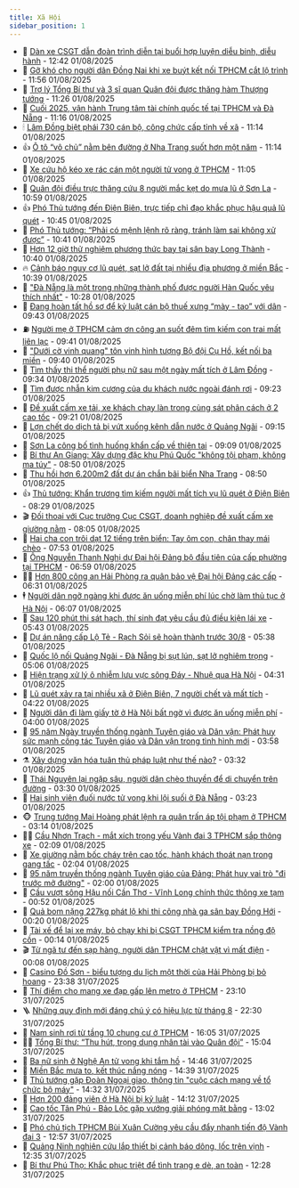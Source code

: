 ```yaml
---
title: Xã Hội
sidebar_position: 1
---
```


<!-- dantri-xa-hoi:START -->
- 🫣 [Dàn xe CSGT dẫn đoàn trình diễn tại buổi hợp luyện diễu binh, diễu hành](https://dantri.com.vn/xa-hoi/dan-xe-csgt-dan-doan-trinh-dien-tai-buoi-hop-luyen-dieu-binh-dieu-hanh-20250801194019492.htm) - 12:42 01/08/2025
- 💼 [Gỡ khó cho người dân Đồng Nai khi xe buýt kết nối TPHCM cắt lộ trình](https://dantri.com.vn/xa-hoi/go-kho-cho-nguoi-dan-dong-nai-khi-xe-buyt-ket-noi-tphcm-cat-lo-trinh-20250801184419222.htm) - 11:56 01/08/2025
- 🎊 [Trợ lý Tổng Bí thư và 3 sĩ quan Quân đội được thăng hàm Thượng tướng](https://dantri.com.vn/xa-hoi/tro-ly-tong-bi-thu-va-3-si-quan-quan-doi-duoc-thang-ham-thuong-tuong-20250801182421143.htm) - 11:26 01/08/2025
- 🙉 [Cuối 2025, vận hành Trung tâm tài chính quốc tế tại TPHCM và Đà Nẵng](https://dantri.com.vn/xa-hoi/cuoi-2025-van-hanh-trung-tam-tai-chinh-quoc-te-tai-tphcm-va-da-nang-20250801181016921.htm) - 11:16 01/08/2025
- 🕯 [Lâm Đồng biệt phái 730 cán bộ, công chức cấp tỉnh về xã](https://dantri.com.vn/xa-hoi/lam-dong-biet-phai-730-can-bo-cong-chuc-cap-tinh-ve-xa-20250801174307395.htm) - 11:14 01/08/2025
- 👍 [Ô tô “vô chủ” nằm bên đường ở Nha Trang suốt hơn một năm](https://dantri.com.vn/xa-hoi/o-to-vo-chu-nam-ben-duong-o-nha-trang-suot-hon-mot-nam-20250801174010229.htm) - 11:14 01/08/2025
- 🤖 [Xe cứu hộ kéo xe rác cán một người tử vong ở TPHCM](https://dantri.com.vn/xa-hoi/xe-cuu-ho-keo-xe-rac-can-mot-nguoi-tu-vong-o-tphcm-20250801171631158.htm) - 11:05 01/08/2025
- 🙉 [Quân đội điều trực thăng cứu 8 người mắc kẹt do mưa lũ ở Sơn La](https://dantri.com.vn/xa-hoi/quan-doi-dieu-truc-thang-cuu-8-nguoi-mac-ket-do-mua-lu-o-son-la-20250801175516742.htm) - 10:59 01/08/2025
- 👍 [Phó Thủ tướng đến Điện Biên, trực tiếp chỉ đạo khắc phục hậu quả lũ quét](https://dantri.com.vn/xa-hoi/pho-thu-tuong-den-dien-bien-truc-tiep-chi-dao-khac-phuc-hau-qua-lu-quet-20250801172208179.htm) - 10:45 01/08/2025
- 🗽 [Phó Thủ tướng: “Phải có mệnh lệnh rõ ràng, tránh làm sai không xử được”](https://dantri.com.vn/xa-hoi/pho-thu-tuong-phai-co-menh-lenh-ro-rang-tranh-lam-sai-khong-xu-duoc-20250801170424673.htm) - 10:41 01/08/2025
- 🗽 [Hơn 12 giờ thử nghiệm phương thức bay tại sân bay Long Thành](https://dantri.com.vn/xa-hoi/hon-12-gio-thu-nghiem-phuong-thuc-bay-tai-san-bay-long-thanh-20250801170829561.htm) - 10:40 01/08/2025
- 🔥 [Cảnh báo nguy cơ lũ quét, sạt lở đất tại nhiều địa phương ở miền Bắc](https://dantri.com.vn/xa-hoi/canh-bao-nguy-co-lu-quet-sat-lo-dat-tai-nhieu-dia-phuong-o-mien-bac-20250801165510321.htm) - 10:39 01/08/2025
- 🦒 [&quot;Đà Nẵng là một trong những thành phố được người Hàn Quốc yêu thích nhất&quot;](https://dantri.com.vn/xa-hoi/da-nang-la-mot-trong-nhung-thanh-pho-duoc-nguoi-han-quoc-yeu-thich-nhat-20250801165711957.htm) - 10:28 01/08/2025
- 🧐 [Đang hoàn tất hồ sơ để kỷ luật cán bộ thuế xưng “mày - tao” với dân](https://dantri.com.vn/xa-hoi/dang-hoan-tat-ho-so-de-ky-luat-can-bo-thue-xung-may-tao-voi-dan-20250801154221002.htm) - 09:43 01/08/2025
- ⛽️ [Người mẹ ở TPHCM cảm ơn công an suốt đêm tìm kiếm con trai mất liên lạc](https://dantri.com.vn/xa-hoi/nguoi-me-o-tphcm-cam-on-cong-an-suot-dem-tim-kiem-con-trai-mat-lien-lac-20250801150327343.htm) - 09:41 01/08/2025
- 🚀 [&quot;Dưới cờ vinh quang&quot; tôn vinh hình tượng Bộ đội Cụ Hồ, kết nối ba miền](https://dantri.com.vn/xa-hoi/duoi-co-vinh-quang-ton-vinh-hinh-tuong-bo-doi-cu-ho-ket-noi-ba-mien-20250801163704404.htm) - 09:40 01/08/2025
- 🦒 [Tìm thấy thi thể người phụ nữ sau một ngày mất tích ở Lâm Đồng](https://dantri.com.vn/xa-hoi/tim-thay-thi-the-nguoi-phu-nu-sau-mot-ngay-mat-tich-o-lam-dong-20250801150046235.htm) - 09:34 01/08/2025
- 🦅 [Tìm được nhẫn kim cương của du khách nước ngoài đánh rơi](https://dantri.com.vn/xa-hoi/tim-duoc-nhan-kim-cuong-cua-du-khach-nuoc-ngoai-danh-roi-20250801155127507.htm) - 09:23 01/08/2025
- 🚀 [Đề xuất cấm xe tải, xe khách chạy làn trong cùng sát phân cách ở 2 cao tốc](https://dantri.com.vn/xa-hoi/de-xuat-cam-xe-tai-xe-khach-chay-lan-trong-cung-sat-phan-cach-o-2-cao-toc-20250801161334310.htm) - 09:21 01/08/2025
- 🦅 [Lợn chết do dịch tả bị vứt xuống kênh dẫn nước ở Quảng Ngãi](https://dantri.com.vn/xa-hoi/lon-chet-do-dich-ta-bi-vut-xuong-kenh-dan-nuoc-o-quang-ngai-20250801121821214.htm) - 09:15 01/08/2025
- 🤠 [Sơn La công bố tình huống khẩn cấp về thiên tai](https://dantri.com.vn/xa-hoi/son-la-cong-bo-tinh-huong-khan-cap-ve-thien-tai-20250801160002570.htm) - 09:09 01/08/2025
- 💄 [Bí thư An Giang: Xây dựng đặc khu Phú Quốc &quot;không tội phạm, không ma túy&quot;](https://dantri.com.vn/xa-hoi/bi-thu-an-giang-xay-dung-dac-khu-phu-quoc-khong-toi-pham-khong-ma-tuy-20250801094901370.htm) - 08:50 01/08/2025
- 🥷 [Thu hồi hơn 6.200m2 đất dự án chắn bãi biển Nha Trang](https://dantri.com.vn/xa-hoi/thu-hoi-hon-6200m2-dat-du-an-chan-bai-bien-nha-trang-20250801152231277.htm) - 08:50 01/08/2025
- 👍 [Thủ tướng: Khẩn trương tìm kiếm người mất tích vụ lũ quét ở Điện Biên](https://dantri.com.vn/xa-hoi/thu-tuong-khan-truong-tim-kiem-nguoi-mat-tich-vu-lu-quet-o-dien-bien-20250801151649435.htm) - 08:29 01/08/2025
- 🎬 [Đối thoại với Cục trưởng Cục CSGT, doanh nghiệp đề xuất cấm xe giường nằm](https://dantri.com.vn/xa-hoi/doi-thoai-voi-cuc-truong-cuc-csgt-doanh-nghiep-de-xuat-cam-xe-giuong-nam-20250801143726362.htm) - 08:05 01/08/2025
- 🦒 [Hai cha con trôi dạt 12 tiếng trên biển: Tay ôm con, chân thay mái chèo](https://dantri.com.vn/xa-hoi/hai-cha-con-troi-dat-12-tieng-tren-bien-tay-om-con-chan-thay-mai-cheo-20250801133132837.htm) - 07:53 01/08/2025
- 🌊 [Ông Nguyễn Thanh Nghị dự Đại hội Đảng bộ đầu tiên của cấp phường tại TPHCM](https://dantri.com.vn/xa-hoi/ong-nguyen-thanh-nghi-du-dai-hoi-dang-bo-dau-tien-cua-cap-phuong-tai-tphcm-20250801134936078.htm) - 06:59 01/08/2025
- 🧑‍💻 [Hơn 800 công an Hải Phòng ra quân bảo vệ Đại hội Đảng các cấp](https://dantri.com.vn/xa-hoi/hon-800-cong-an-hai-phong-ra-quan-bao-ve-dai-hoi-dang-cac-cap-20250801132741962.htm) - 06:31 01/08/2025
- 🕴 [Người dân ngỡ ngàng khi được ăn uống miễn phí lúc chờ làm thủ tục ở Hà Nội](https://dantri.com.vn/xa-hoi/nguoi-dan-ngo-ngang-khi-duoc-an-uong-mien-phi-luc-cho-lam-thu-tuc-o-ha-noi-20250801124803373.htm) - 06:07 01/08/2025
- 🤔 [Sau 120 phút thi sát hạch, thí sinh đạt yêu cầu đủ điều kiện lái xe](https://dantri.com.vn/xa-hoi/sau-120-phut-thi-sat-hach-thi-sinh-dat-yeu-cau-du-dieu-kien-lai-xe-20250801115933411.htm) - 05:43 01/08/2025
- 💄 [Dự án nâng cấp Lộ Tẻ - Rạch Sỏi sẽ hoàn thành trước 30/8](https://dantri.com.vn/xa-hoi/du-an-nang-cap-lo-te-rach-soi-se-hoan-thanh-truoc-308-20250801105148689.htm) - 05:38 01/08/2025
- 🧠 [Quốc lộ nối Quảng Ngãi - Đà Nẵng bị sụt lún, sạt lở nghiêm trọng](https://dantri.com.vn/xa-hoi/quoc-lo-noi-quang-ngai-da-nang-bi-sut-lun-sat-lo-nghiem-trong-20250801113841726.htm) - 05:06 01/08/2025
- 🦣 [Hiện trạng xử lý ô nhiễm lưu vực sông Đáy - Nhuệ qua Hà Nội](https://dantri.com.vn/xa-hoi/hien-trang-xu-ly-o-nhiem-luu-vuc-song-day-nhue-qua-ha-noi-20250801111640888.htm) - 04:31 01/08/2025
- 💫 [Lũ quét xảy ra tại nhiều xã ở Điện Biên, 7 người chết và mất tích](https://dantri.com.vn/xa-hoi/lu-quet-xay-ra-tai-nhieu-xa-o-dien-bien-7-nguoi-chet-va-mat-tich-20250801111400916.htm) - 04:22 01/08/2025
- 🚀 [Người dân đi làm giấy tờ ở Hà Nội bất ngờ vì được ăn uống miễn phí](https://dantri.com.vn/xa-hoi/nguoi-dan-di-lam-giay-to-o-ha-noi-bat-ngo-vi-duoc-an-uong-mien-phi-20250801105831376.htm) - 04:00 01/08/2025
- 🤔 [95 năm Ngày truyền thống ngành Tuyên giáo và Dân vận: Phát huy sức mạnh công tác Tuyên giáo và Dân vận trong tình hình mới](https://dantri.com.vn/xa-hoi/95-nam-ngay-truyen-thong-nganh-tuyen-giao-va-dan-van-phat-huy-suc-manh-cong-tac-tuyen-giao-va-dan-van-trong-tinh-hinh-moi-20250801105814213.htm) - 03:58 01/08/2025
- ⚗️ [Xây dựng văn hóa tuân thủ pháp luật như thế nào?](https://dantri.com.vn/xa-hoi/xay-dung-van-hoa-tuan-thu-phap-luat-nhu-the-nao-20250801093927320.htm) - 03:32 01/08/2025
- 🫶 [Thái Nguyên lại ngập sâu, người dân chèo thuyền để di chuyển trên đường](https://dantri.com.vn/xa-hoi/thai-nguyen-lai-ngap-sau-nguoi-dan-cheo-thuyen-de-di-chuyen-tren-duong-20250801102745983.htm) - 03:30 01/08/2025
- 🌮 [Hai sinh viên đuối nước tử vong khi lội suối ở Đà Nẵng](https://dantri.com.vn/xa-hoi/hai-sinh-vien-duoi-nuoc-tu-vong-khi-loi-suoi-o-da-nang-20250801100411132.htm) - 03:23 01/08/2025
- 🐵 [Trung tướng Mai Hoàng phát lệnh ra quân trấn áp tội phạm ở TPHCM](https://dantri.com.vn/xa-hoi/trung-tuong-mai-hoang-phat-lenh-ra-quan-tran-ap-toi-pham-o-tphcm-20250801094022978.htm) - 03:14 01/08/2025
- 🧑‍🏫 [Cầu Nhơn Trạch - mắt xích trọng yếu Vành đai 3 TPHCM sắp thông xe](https://dantri.com.vn/xa-hoi/cau-nhon-trach-mat-xich-trong-yeu-vanh-dai-3-tphcm-sap-thong-xe-20250725224326727.htm) - 02:09 01/08/2025
- 💫 [Xe giường nằm bốc cháy trên cao tốc, hành khách thoát nạn trong gang tấc](https://dantri.com.vn/xa-hoi/xe-giuong-nam-boc-chay-tren-cao-toc-hanh-khach-thoat-nan-trong-gang-tac-20250801081609449.htm) - 02:04 01/08/2025
- 🦩 [95 năm truyền thống ngành Tuyên giáo của Đảng: Phát huy vai trò &quot;đi trước mở đường&quot;](https://dantri.com.vn/xa-hoi/95-nam-truyen-thong-nganh-tuyen-giao-cua-dang-phat-huy-vai-tro-di-truoc-mo-duong-20250801090116897.htm) - 02:00 01/08/2025
- 🦄 [Cầu vượt sông Hậu nối Cần Thơ - Vĩnh Long chính thức thông xe tạm](https://dantri.com.vn/xa-hoi/cau-vuot-song-hau-noi-can-tho-vinh-long-chinh-thuc-thong-xe-tam-20250731155022579.htm) - 00:52 01/08/2025
- 💂 [Quả bom nặng 227kg phát lộ khi thi công nhà ga sân bay Đồng Hới](https://dantri.com.vn/xa-hoi/qua-bom-nang-227kg-phat-lo-khi-thi-cong-nha-ga-san-bay-dong-hoi-20250801070607412.htm) - 00:20 01/08/2025
- 💄 [Tài xế để lại xe máy, bỏ chạy khi bị CSGT TPHCM kiểm tra nồng độ cồn](https://dantri.com.vn/xa-hoi/tai-xe-de-lai-xe-may-bo-chay-khi-bi-csgt-tphcm-kiem-tra-nong-do-con-20250801010617297.htm) - 00:14 01/08/2025
- 🎬 [Từ ngã tư đến sạp hàng, người dân TPHCM chật vật vì mất điện](https://dantri.com.vn/xa-hoi/tu-nga-tu-den-sap-hang-nguoi-dan-tphcm-chat-vat-vi-mat-dien-20250801065619303.htm) - 00:08 01/08/2025
- 👀 [Casino Đồ Sơn - biểu tượng du lịch một thời của Hải Phòng bị bỏ hoang](https://dantri.com.vn/xa-hoi/casino-do-son-bieu-tuong-du-lich-mot-thoi-cua-hai-phong-bi-bo-hoang-20250731233552185.htm) - 23:38 31/07/2025
- 💃 [Thí điểm cho mang xe đạp gấp lên metro ở TPHCM](https://dantri.com.vn/xa-hoi/thi-diem-cho-mang-xe-dap-gap-len-metro-o-tphcm-20250801004656041.htm) - 23:10 31/07/2025
- 🪜 [Những quy định mới đáng chú ý có hiệu lực từ tháng 8](https://dantri.com.vn/xa-hoi/nhung-quy-dinh-moi-dang-chu-y-co-hieu-luc-tu-thang-8-20250731162837445.htm) - 22:30 31/07/2025
- 📝 [Nam sinh rơi từ tầng 10 chung cư ở TPHCM](https://dantri.com.vn/xa-hoi/nam-sinh-roi-tu-tang-10-chung-cu-o-tphcm-20250731225353219.htm) - 16:05 31/07/2025
- 🧑‍💻 [Tổng Bí thư: “Thu hút, trọng dụng nhân tài vào Quân đội”](https://dantri.com.vn/xa-hoi/tong-bi-thu-thu-hut-trong-dung-nhan-tai-vao-quan-doi-20250731220429109.htm) - 15:04 31/07/2025
- 👺 [Ba nữ sinh ở Nghệ An tử vong khi tắm hồ](https://dantri.com.vn/xa-hoi/ba-nu-sinh-o-nghe-an-tu-vong-khi-tam-ho-20250731212358521.htm) - 14:46 31/07/2025
- 🌮 [Miền Bắc mưa to, kết thúc nắng nóng](https://dantri.com.vn/xa-hoi/mien-bac-mua-to-ket-thuc-nang-nong-20250731212739587.htm) - 14:39 31/07/2025
- 🤭 [Thủ tướng gặp Đoàn Ngoại giao, thông tin &quot;cuộc cách mạng về tổ chức bộ máy&quot;](https://dantri.com.vn/xa-hoi/thu-tuong-gap-doan-ngoai-giao-thong-tin-cuoc-cach-mang-ve-to-chuc-bo-may-20250731213024146.htm) - 14:32 31/07/2025
- 💪 [Hơn 200 đảng viên ở Hà Nội bị kỷ luật](https://dantri.com.vn/xa-hoi/hon-200-dang-vien-o-ha-noi-bi-ky-luat-20250731205529857.htm) - 14:12 31/07/2025
- 🧰 [Cao tốc Tân Phú - Bảo Lộc gặp vướng giải phóng mặt bằng](https://dantri.com.vn/xa-hoi/cao-toc-tan-phu-bao-loc-gap-vuong-giai-phong-mat-bang-20250731194554681.htm) - 13:02 31/07/2025
- 🤡 [Phó chủ tịch TPHCM Bùi Xuân Cường yêu cầu đẩy nhanh tiến độ Vành đai 3](https://dantri.com.vn/xa-hoi/pho-chu-tich-tphcm-bui-xuan-cuong-yeu-cau-day-nhanh-tien-do-vanh-dai-3-20250731190908773.htm) - 12:57 31/07/2025
- 🦆 [Quảng Ninh nghiên cứu lắp thiết bị cảnh báo dông, lốc trên vịnh](https://dantri.com.vn/xa-hoi/quang-ninh-nghien-cuu-lap-thiet-bi-canh-bao-dong-loc-tren-vinh-20250731191539552.htm) - 12:35 31/07/2025
- 🦍 [Bí thư Phú Thọ: Khắc phục triệt để tình trạng e dè, an toàn](https://dantri.com.vn/xa-hoi/bi-thu-phu-tho-khac-phuc-triet-de-tinh-trang-e-de-an-toan-20250731190919469.htm) - 12:28 31/07/2025<!-- dantri-xa-hoi:END -->
